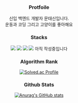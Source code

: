 <h3 align="center">Protfoile</h3>  
<p align="center">신입 백엔드 개발자 문태신입니다. <br/>
운동과 코딩 그리고 고양이를 좋아해요</p> 

<h3 align="center">Stacks</h3>
<p align="center">
  <img src="https://img.shields.io/badge/Java-000000?style=flat-square&logo=Java&logoColor=white"/>
  <img src="https://img.shields.io/badge/Spring-6DB337?style=flat-square&logo=Spring&logoColor=white"/>
  <img src="https://img.shields.io/badge/Springboot-6DB33F?style=flat-square&logo=springboot&logoColor=white"/>
  <img src="https://img.shields.io/badge/MySQL-4479A1?style=flat-square&logo=mysql&logoColor=white"/>
  아직 작성중입니다
</p>

<h3 align="center">Algorithm Rank</h3>
<div align="center">
  
[![Solved.ac Profile](http://mazassumnida.wtf/api/v2/generate_badge?boj=kjk06119)](https://solved.ac/kjk06119/)
</div>

<h3 align="center">Github Stats</h3>
<div align="center">
  
[![Anurag's GitHub stats](https://github-readme-stats.vercel.app/api?username=taeaeaexin&hide_title=true&show_icons=true&theme=vue)](https://github.com/taeaeaexin/github-readme-stats)
</div>
